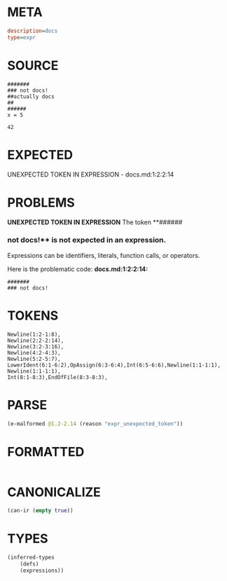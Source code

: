 # META
~~~ini
description=docs
type=expr
~~~
# SOURCE
~~~roc
#######
### not docs!
##actually docs
##
######
x = 5

42
~~~
# EXPECTED
UNEXPECTED TOKEN IN EXPRESSION - docs.md:1:2:2:14
# PROBLEMS
**UNEXPECTED TOKEN IN EXPRESSION**
The token **######
### not docs!** is not expected in an expression.
Expressions can be identifiers, literals, function calls, or operators.

Here is the problematic code:
**docs.md:1:2:2:14:**
```roc
#######
### not docs!
```


# TOKENS
~~~zig
Newline(1:2-1:8),
Newline(2:2-2:14),
Newline(3:2-3:16),
Newline(4:2-4:3),
Newline(5:2-5:7),
LowerIdent(6:1-6:2),OpAssign(6:3-6:4),Int(6:5-6:6),Newline(1:1-1:1),
Newline(1:1-1:1),
Int(8:1-8:3),EndOfFile(8:3-8:3),
~~~
# PARSE
~~~clojure
(e-malformed @1.2-2.14 (reason "expr_unexpected_token"))
~~~
# FORMATTED
~~~roc

~~~
# CANONICALIZE
~~~clojure
(can-ir (empty true))
~~~
# TYPES
~~~clojure
(inferred-types
	(defs)
	(expressions))
~~~
